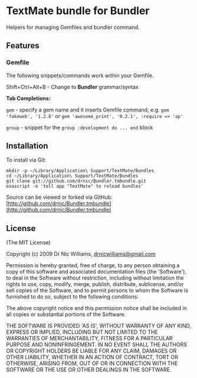 # TextMate bundle for Bundler #

Helpers for managing Gemfiles and bundler command.

## Features ##

### Gemfile ###

The following snippets/commands work within your Gemfile.

Shift+Ctrl+Alt+B - Change to **Bundler** grammar/syntax

**Tab Completions:**

`gem` - specify a gem name and it inserts Gemfile command; e.g. `gem 'fakeweb', '1.2.8'` or `gem 'awesome_print', '0.2.1', :require => 'ap'`

`group` - snippet for the `group :development do ... end` block

## Installation ##

To install via Git:

    mkdir -p ~/Library/Application\ Support/TextMate/Bundles
    cd ~/Library/Application\ Support/TextMate/Bundles
    git clone git://github.com/drnic/Bundler.tmbundle.git
    osascript -e 'tell app "TextMate" to reload bundles'

Source can be viewed or forked via GitHub: [http://github.com/drnic/Bundler.tmbundle](http://github.com/drnic/Bundler.tmbundle)


## License ##

(The MIT License)

Copyright (c) 2009 Dr Nic Williams, drnicwilliams@gmail.com

Permission is hereby granted, free of charge, to any person obtaining
a copy of this software and associated documentation files (the
'Software'), to deal in the Software without restriction, including
without limitation the rights to use, copy, modify, merge, publish,
distribute, sublicense, and/or sell copies of the Software, and to
permit persons to whom the Software is furnished to do so, subject to
the following conditions:

The above copyright notice and this permission notice shall be
included in all copies or substantial portions of the Software.

THE SOFTWARE IS PROVIDED 'AS IS', WITHOUT WARRANTY OF ANY KIND,
EXPRESS OR IMPLIED, INCLUDING BUT NOT LIMITED TO THE WARRANTIES OF
MERCHANTABILITY, FITNESS FOR A PARTICULAR PURPOSE AND NONINFRINGEMENT.
IN NO EVENT SHALL THE AUTHORS OR COPYRIGHT HOLDERS BE LIABLE FOR ANY
CLAIM, DAMAGES OR OTHER LIABILITY, WHETHER IN AN ACTION OF CONTRACT,
TORT OR OTHERWISE, ARISING FROM, OUT OF OR IN CONNECTION WITH THE
SOFTWARE OR THE USE OR OTHER DEALINGS IN THE SOFTWARE.
